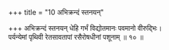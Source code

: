 +++
title = "10 अभिक्रन्दं स्तनयन्"

+++
अभिक्रन्दं स्तनयन् धेहि गर्भं विद्योतमानः पवमानो वीरुद्भिः।  
पर्यन्येमां पृथिवी रेतसावतापां रसैरोषधीनां पशूनाम् ॥ १० ॥
